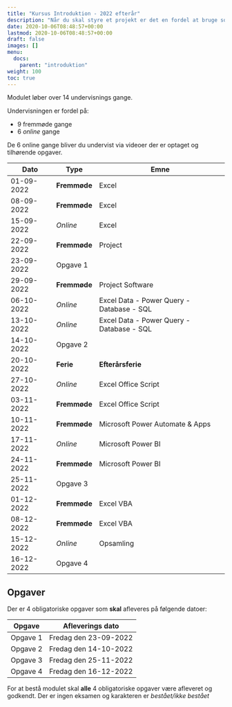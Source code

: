 ```yaml
---
title: "Kursus Introduktion - 2022 efterår"
description: "Når du skal styre et projekt er det en fordel at bruge software som Microsoft Project eller "
date: 2020-10-06T08:48:57+00:00
lastmod: 2020-10-06T08:48:57+00:00
draft: false
images: []
menu:
  docs:
    parent: "introduktion"
weight: 100
toc: true
---
```


Modulet løber over 14 undervisnings gange.

Undervisningen er fordel på:

- 9 fremmøde gange
- 6 *online* gange

De 6 online gange bliver du undervist via videoer der er optaget og tilhørende opgaver.

|Dato	        |Type         	|Emne                                    |
|------------	|--------------	|------------------------------------------	|
| 01-09-2022 	| **Fremmøde** 	| Excel                                     |
| 08-09-2022 	| **Fremmøde** 	| Excel                                     |
| 15-09-2022 	| *Online*  	  | Excel                                     |
| 22-09-2022 	| **Fremmøde** 	| Project                                   |
| 23-09-2022 	| Opgave 1   	  |                                           |
| 29-09-2022 	| **Fremmøde** 	| Project Software                         	|
| 06-10-2022 	| *Online*  	  | Excel Data - Power Query - Database - SQL |
| 13-10-2022 	| *Online*  	  | Excel Data - Power Query - Database - SQL |
| 14-10-2022 	| Opgave 2    	|                                           |
| 20-10-2022 	| **Ferie**    	| **Efterårsferie**                         |
| 27-10-2022 	| *Online*  	  | Excel Office Script            	          |
| 03-11-2022 	| **Fremmøde** 	| Excel Office Script    	                  |
| 10-11-2022 	| **Fremmøde** 	| Microsoft Power Automate & Apps	          |
| 17-11-2022 	| *Online* 	    | Microsoft Power BI     	                  |
| 24-11-2022 	| **Fremmøde**  | Microsoft Power BI  	                    |
| 25-11-2022 	| Opgave 3    	|           	                              |
| 01-12-2022 	| **Fremmøde** 	| Excel VBA          	                      |
| 08-12-2022 	| **Fremmøde** 	| Excel VBA                                 |
| 15-12-2022 	| *Online*  	  | Opsamling                                	|
| 16-12-2022 	| Opgave 4      |                                           |


## Opgaver
Der er 4 obligatoriske opgaver som **skal** afleveres på følgende datoer:

| Opgave   | Afleverings dato      |
|----------|-----------------------|
| Opgave 1 | Fredag den 23-09-2022 |
| Opgave 2 | Fredag den 14-10-2022 |
| Opgave 3 | Fredag den 25-11-2022 |
| Opgave 4 | Fredag den 16-12-2022 |

For at bestå modulet skal **alle** 4 obligatoriske opgaver være afleveret og godkendt. Der er ingen eksamen og karakteren er *bestået/ikke bestået*
